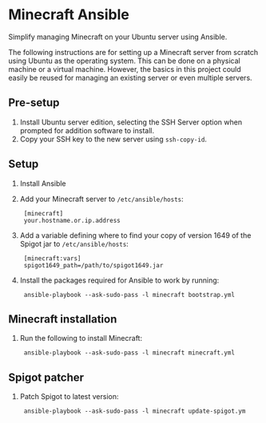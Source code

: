 # Minecraft Ansible

Simplify managing Minecraft on your Ubuntu server using Ansible.

The following instructions are for setting up a Minecraft server from scratch using Ubuntu as the operating system. This can be done on a physical machine or a virtual machine. However, the basics in this project could easily be reused for managing an existing server or even multiple servers.

## Pre-setup

1. Install Ubuntu server edition, selecting the SSH Server option when prompted for addition software to install.
2. Copy your SSH key to the new server using `ssh-copy-id`.

## Setup

1. Install Ansible
2. Add your Minecraft server to `/etc/ansible/hosts`:

        [minecraft]
        your.hostname.or.ip.address

3. Add a variable defining where to find your copy of version 1649 of the Spigot jar to `/etc/ansible/hosts`:

        [minecraft:vars]
        spigot1649_path=/path/to/spigot1649.jar

3. Install the packages required for Ansible to work by running:

        ansible-playbook --ask-sudo-pass -l minecraft bootstrap.yml

## Minecraft installation

1. Run the following to install Minecraft:

        ansible-playbook --ask-sudo-pass -l minecraft minecraft.yml

## Spigot patcher

1. Patch Spigot to latest version:

        ansible-playbook --ask-sudo-pass -l minecraft update-spigot.ym
